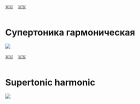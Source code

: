 <span id="ru"><a href='#ru'>🇷🇺</a> &nbsp;&nbsp;&nbsp;<a href='#en'>🇺🇸</a> &nbsp;&nbsp;&nbsp;</span><br><br>
# Супертоника гармоническая

![](https://github.com/stolbitsa/stolbitsa/assets/149964365/80fa0d54-48da-4ee5-9e5d-ed3d06c39339)<br><br>
<span id="en"><a href='#ru'>🇷🇺</a> &nbsp;&nbsp;&nbsp;<a href='#en'>🇺🇸</a> &nbsp;&nbsp;&nbsp;</span><br><br>
# Supertonic harmonic

![](https://github.com/stolbitsa/stolbitsa/assets/149964365/80fa0d54-48da-4ee5-9e5d-ed3d06c39339)
<br><br>
